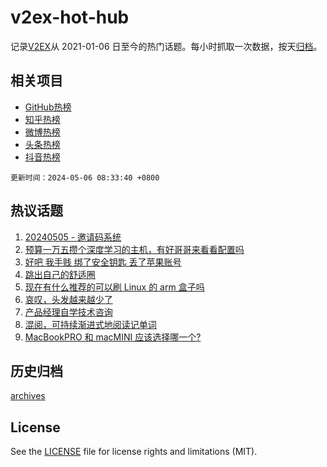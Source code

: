 # v2ex-hot-hub

 记录[V2EX](https://www.v2ex.com/)从 2021-01-06 日至今的热门话题。每小时抓取一次数据，按天[归档](archives)。
 
 ## 相关项目

- [GitHub热榜](https://github.com/snaildev/github-hot-hub)
- [知乎热榜](https://github.com/snaildev/zhihu-hot-hub)
- [微博热榜](https://github.com/snaildev/weibo-hot-hub)
- [头条热榜](https://github.com/snaildev/toutiao-hot-hub)
- [抖音热榜](https://github.com/snaildev/douyin-hot-hub)


 `更新时间：2024-05-06 08:33:40 +0800`

## 热议话题

1. [20240505 - 邀请码系统](https://www.v2ex.com/t/1037849)
1. [预算一万五攒个深度学习的主机，有好哥哥来看看配置吗](https://www.v2ex.com/t/1037774)
1. [好吧 我手贱 绑了安全钥匙 丢了苹果账号](https://www.v2ex.com/t/1037786)
1. [跳出自己的舒适圈](https://www.v2ex.com/t/1037771)
1. [现在有什么推荐的可以刷 Linux 的 arm 盒子吗](https://www.v2ex.com/t/1037854)
1. [哀叹，头发越来越少了](https://www.v2ex.com/t/1037757)
1. [产品经理自学技术咨询](https://www.v2ex.com/t/1037827)
1. [混阅，可持续渐进式地阅读记单词](https://www.v2ex.com/t/1037780)
1. [MacBookPRO 和 macMINI 应该选择哪一个?](https://www.v2ex.com/t/1037802)

## 历史归档

[archives](archives)

## License

See the [LICENSE](LICENSE) file for license rights and limitations (MIT).
